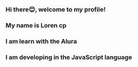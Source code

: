 ### Hi there😊, welcome to my profile!
### My name is Loren cp
### I am learn with the Alura 
### I am developing in the JavaScript language
